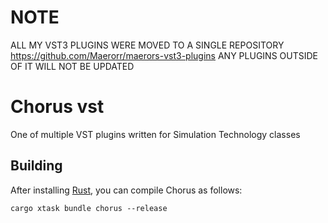# NOTE
ALL MY VST3 PLUGINS WERE MOVED TO A SINGLE REPOSITORY https://github.com/Maerorr/maerors-vst3-plugins 
ANY PLUGINS OUTSIDE OF IT WILL NOT BE UPDATED

# Chorus vst

One of multiple VST plugins written for Simulation Technology classes

## Building

After installing [Rust](https://rustup.rs/), you can compile Chorus as follows:

```shell
cargo xtask bundle chorus --release
```
